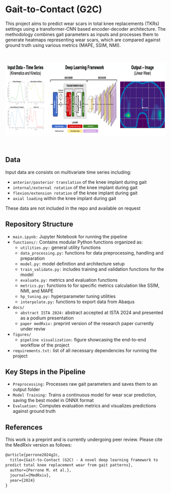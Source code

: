 # Gait-to-Contact (G2C)

This project aims to predict wear scars in total knee replacements (TKRs) settings using a transformer-CNN based encoder-decoder architecture. The methodology combines gait parameters as inputs and processes them to generate heatmaps representing wear scars, which are compared against ground truth using various metrics (MAPE, SSIM, NMI).


<br>

<p align="center">
  <img src="figures/pipeline.png" width="1250" height="230">
</p>

<br>



## Data
Input data are consists on multivariate time series including:
* ```anterior/posterior translation``` of the knee implant during gait 
* ```internal/external rotation``` of the knee implant during gait
* ```flexion/extension rotation``` of the knee implant during gait
* ```axial loading``` within the knee implant during gait <br>

These data are not included in the repo and available on request

## Repository Structure
* ```main.ipynb:``` Jupyter Notebook for running the pipeline
* ```functions/:``` Contains modular Python functions organized as:
    * ```utilities.py:``` general utility functions
    * ```data_processing.py:``` functions for data preprocessing, handling and preparation
    * ```model.py:``` model definition and architecture setup
    * ```train_validate.py:``` includes training and validation functions for the model
    * ```evaluate.py:``` metrics and evaluation functions
    * ```metrics.py:``` functions to for specific metrics calculation like SSIM, NMI, and MAPE
    * ```hp_tuning.py:``` hyperparameter tuning utilities
    * ```interpolate.py:``` functions to export data from Abaqus 
* ```docs/```
    * ```abstract ISTA 2024:``` abstract accepted at ISTA 2024 and presented as a podium presentation
    * ```paper medRxiv:``` preprint version of the research paper currently under reviw
* ```figures/```
    * ```pipeline visualization:``` figure showcasing the end-to-end workflow of the project
* ```requirements.txt:``` list of all necessary dependencies for running the project


## Key Steps in the Pipeline
* ```Preprocessing:``` Processes raw gait parameters and saves them to an output folder
* ```Model Training:``` Trains a continuous model for wear scar prediction, saving the best model in ONNX format
* ```Evaluation:``` Computes evaluation metrics and visualizes predictions against ground truth



  

## References
This work is a preprint and is currently undergoing peer review. Please cite the MedRxiv version as follows:

```
@article{perrone2024g2c,
  title={Gait-to-Contact (G2C) - A novel deep learning framework to predict total knee replacement wear from gait patterns},
  author={Perrone M. et al.},
  journal={MedRxiv},
  year={2024}
}
```
